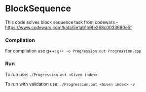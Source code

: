 # BlockSequence
This code solves block sequence task from codewars - https://www.codewars.com/kata/5e1ab1b9fe268c0033680e5f

### Compilation
For compilation use g++: ```g++ -o Progression.out Progression.cpp```

### Run
To run use: ```./Progression.out <Given index>```

To run with validation use: ```./Progression.out <Given index> -v```
